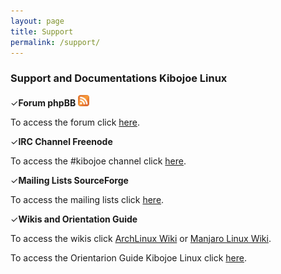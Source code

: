 ```yaml
---
layout: page
title: Support
permalink: /support/
---
```


<h3>Support and Documentations Kibojoe Linux</h3>

✓<strong>Forum phpBB</strong> <a href="http://feeds.feedburner.com/kibojoeforum" rel="alternate" type="application/atom+xml"><img class="rss-icon" src="/images/feed-icon20x20.png" width="18" height="18" alt="Feed"></a>

To access the forum click <a href="http://forum.kibojoe.org/home" target="_blank">here</a>.

✓<strong>IRC Channel Freenode</strong>
 
To access the #kibojoe channel click <a href="http://webchat.freenode.net/?channels=kibojoe" target="_blank">here</a>.

✓<strong>Mailing Lists SourceForge</strong>
 
To access the mailing lists click <a href="https://sourceforge.net/p/kibojoe/kibojoe-main/" target="_blank">here</a>.

✓<strong>Wikis and Orientation Guide</strong>
 
To access the wikis click <a href="https://wiki.archlinux.org/" target="_blank">ArchLinux Wiki</a> or <a href="https://wiki.manjaro.org/index.php?title=Main_Page" target="_blank">Manjaro Linux Wiki</a>.

To access the Orientarion Guide Kibojoe Linux click <a href="https://github.com/kibojoe/documentation-kibojoe" target="_blank">here</a>.